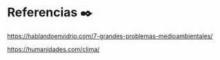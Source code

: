 # Referencias ✒️

https://hablandoenvidrio.com/7-grandes-problemas-medioambientales/










https://humanidades.com/clima/
